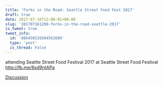 ```yaml
---
title: 'Forks in the Road: Seattle Street Food Fest 2017'
draft: true
date: 2017-07-16T12:00:01+00:00
slug: '201707161200-forks-in-the-road-seattle-2017'
is_tweet: true
tweet_info:
  id: '886450326504562689'
  type: 'post'
  is_thread: False
---
```




attending Seattle Street Food Festival 2017 at Seattle Street Food Festival <http://fb.me/6xd9ntAPa>

[Discussion](https://x.com/sytelus/status/886450326504562689)
